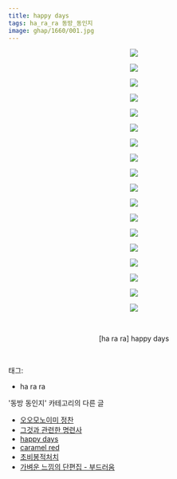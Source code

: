 ```yaml
---
title: happy days
tags: ha_ra_ra 동방_동인지
image: ghap/1660/001.jpg
---
```

<div class="article">
<p style="text-align: center; clear: none; float: none;"><img src="{{ site.nasurl }}/ghap/1660/001.jpg"/></p>
<p style="text-align: center; clear: none; float: none;"><img src="{{ site.nasurl }}/ghap/1660/002.jpg"/></p>
<p style="text-align: center; clear: none; float: none;"><img src="{{ site.nasurl }}/ghap/1660/003.jpg"/></p>
<p style="text-align: center; clear: none; float: none;"><img src="{{ site.nasurl }}/ghap/1660/004.jpg"/></p>
<p style="text-align: center; clear: none; float: none;"><img src="{{ site.nasurl }}/ghap/1660/005.jpg"/></p>
<p style="text-align: center; clear: none; float: none;"><img src="{{ site.nasurl }}/ghap/1660/006.jpg"/></p>
<p style="text-align: center; clear: none; float: none;"><img src="{{ site.nasurl }}/ghap/1660/007.jpg"/></p>
<p style="text-align: center; clear: none; float: none;"><img src="{{ site.nasurl }}/ghap/1660/008.jpg"/></p>
<p style="text-align: center; clear: none; float: none;"><img src="{{ site.nasurl }}/ghap/1660/009.jpg"/></p>
<p style="text-align: center; clear: none; float: none;"><img src="{{ site.nasurl }}/ghap/1660/010.jpg"/></p>
<p style="text-align: center; clear: none; float: none;"><img src="{{ site.nasurl }}/ghap/1660/011.jpg"/></p>
<p style="text-align: center; clear: none; float: none;"><img src="{{ site.nasurl }}/ghap/1660/012.jpg"/></p>
<p style="text-align: center; clear: none; float: none;"><img src="{{ site.nasurl }}/ghap/1660/013.jpg"/></p>
<p style="text-align: center; clear: none; float: none;"><img src="{{ site.nasurl }}/ghap/1660/014.jpg"/></p>
<p style="text-align: center; clear: none; float: none;"><img src="{{ site.nasurl }}/ghap/1660/015.jpg"/></p>
<p style="text-align: center; clear: none; float: none;"><img src="{{ site.nasurl }}/ghap/1660/016.jpg"/></p>
<p style="text-align: center; clear: none; float: none;"><img src="{{ site.nasurl }}/ghap/1660/017.jpg"/></p>
<p style="text-align: center; clear: none; float: none;"><img src="{{ site.nasurl }}/ghap/1660/018.jpg"/></p>
<p style="text-align: center; clear: none; float: none;"><br/></p>
<p style="text-align: center; clear: none; float: none;">[ha ra ra] happy days</p>
<p><br/></p>
</div><div class="tagTrail">
<p>태그: </p>
<ul>
<li>ha ra ra</li>
</ul>
</div><div class="another">
<p>'동방 동인지' 카테고리의 다른 글</p>
<ul>
<li><a href="/2016-08-18-ghap_1662">오오모노이미 정찬</a></li>
<li><a href="/2016-08-17-ghap_1661">그것과 관련한 명련사</a></li>
<li><a href="/2016-08-17-ghap_1660">happy days</a></li>
<li><a href="/2016-08-17-ghap_1659">caramel red</a></li>
<li><a href="/2016-08-17-ghap_1658">초비봉적처치</a></li>
<li><a href="/2016-08-17-ghap_1657">가벼운 느낌의 단편집 - 부드러움</a></li>
</ul>
</div><div class="cb_module cb_fluid">
<div class="cb_wrt cb_profile">
</div><!-- commentList close -->
</div>